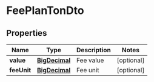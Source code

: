 # FeePlanTonDto

## Properties
Name | Type | Description | Notes
------------ | ------------- | ------------- | -------------
**value** | [**BigDecimal**](BigDecimal.md) | Fee value |  [optional]
**feeUnit** | [**BigDecimal**](BigDecimal.md) | Fee unit |  [optional]
